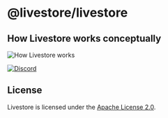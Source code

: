 # @livestore/livestore

## How Livestore works conceptually

![How Livestore works](https://share.cleanshot.com/k7y2486X+)

[![Discord](https://img.shields.io/badge/Discord-%235865F2.svg?style=for-the-badge&logo=discord&logoColor=white)](https://discord.gg/RbMcjUAPd7)



## License

Livestore is licensed under the [Apache License 2.0](https://www.apache.org/licenses/LICENSE-2.0).
